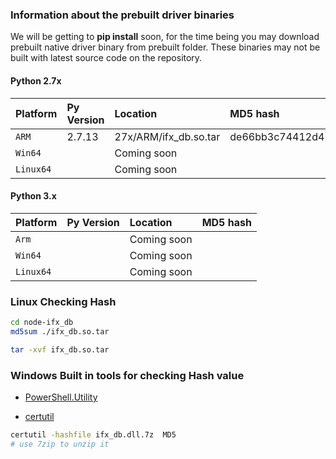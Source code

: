 

### Information about the prebuilt driver binaries

We will be getting to **pip install** soon, for the time being you may download prebuilt native driver binary from prebuilt folder. These binaries may not be built with latest source code on the repository. 


#### Python 2.7x 
| **Platform** | **Py Version** |     **Location**          | **MD5 hash**
|:-------------|:---------------|:--------------------------|:--------------------------------
| `ARM`        |   2.7.13       |  27x/ARM/ifx_db.so.tar    | de66bb3c74412d45156a61854b600c5f
| `Win64`      |                |      Coming soon          |
| `Linux64`    |                |      Coming soon          |


#### Python 3.x 
| **Platform** | **Py Version** |     **Location**          | **MD5 hash**
|:-------------|:---------------|:--------------------------|:--------------------------------
| `Arm`        |                |     Coming soon           | 
| `Win64`      |                |     Coming soon           |
| `Linux64`    |                |     Coming soon           |



###  Linux Checking Hash
```bash
cd node-ifx_db
md5sum ./ifx_db.so.tar

tar -xvf ifx_db.so.tar
```


### Windows Built in tools for checking Hash value
* [PowerShell.Utility](https://docs.microsoft.com/en-us/powershell/module/Microsoft.PowerShell.Utility/Get-FileHash?view=powershell-5.1)

* [certutil](https://technet.microsoft.com/library/cc732443.aspx)
```bash
certutil -hashfile ifx_db.dll.7z  MD5
# use 7zip to unzip it 
```

